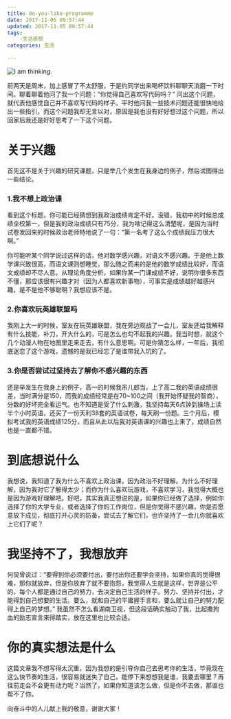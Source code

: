 ```yaml
---
title: do-you-like-programme
date: 2017-11-05 09:57:44
updated: 2017-11-05 09:57:44
tags:
    -生活感想
categories: 生活
    
---
```


![I am thinking.](http://upload-images.jianshu.io/upload_images/3631399-1febf404d1a9ef7c.png?imageMogr2/auto-orient/strip%7CimageView2/2/w/1240)

前两天是周末，加上感冒了不太舒服，于是约同学出来喝杯饮料聊聊天消磨一下时间。聊着聊着他问了我一个问题：“你觉得自己喜欢写代码吗？” 问出这个问题，就代表他感觉自己并不喜欢写代码的样子。平时他问我一些技术问题还能很快地给出一些指引，而这个问题我却无言以对，原因是我也没有好好想过这个问题，所以回家后我还是好好思考了一下这个问题。
<!-- more -->
# 关于兴趣
首先这不是关于兴趣的研究课题，只是举几个发生在我身边的例子，然后试图得出一些结论。

### 1.我不想上政治课
看到这个标题，你可能已经猜想到我政治成绩肯定不好。没错，我初中的时候总成绩全校第一，但是我的政治成绩只有75分，我为啥记得这么清楚呢，是因为当时试卷发回来的时候政治老师特地说了一句：“第一名考了这么个成绩我压力很大啊。”

你可能听某个同学说过这样的话，他对数学感兴趣，对语文不感兴趣。于是他上数学课兴致很高，而语文课则想睡觉，那么随之而来的是他的数学成绩比较好，而语文成绩却不尽人意。从理论角度分析，如果你某一门课成绩不好，说明你很多东西不懂，那应该很有兴趣才对（因为人都喜欢新事物），可事实是成绩越好越感兴趣，是不是他不够聪明？我想应该不是。

### 2.你喜欢玩英雄联盟吗
我刚上大一的时候，室友在玩英雄联盟，我在旁边观战了一会儿，室友还给我解释有什么技能，补刀，开大什么的，可是怎么也勾不起我的兴趣，我当时想，就这个几个动漫人物在地图里走来走去，有什么意思啊。可是你猜怎么样，一年后，我彻底迷恋了这个游戏，遗憾的是我已经忘了是谁带我入坑的了。

### 3.你是否尝试过坚持去了解你不感兴趣的东西
还是举发生在我身上的例子，高一的时候我吊儿郎当，上了高二我的英语成绩很差，当时满分是150，而我的成绩经常是在70~100之间（我开始怀疑我的智商），分数的好坏完全看运气。也不知道是受了什么刺激，我坚持每天6点钟到操场上读半个小时英语，还买了一份天利38套的英语试卷，每天刷一份题。三个月后，模拟考试我的英语成绩125分，而且从此以后我对英语课的兴趣也上来了，成绩自然也是一直都不错。

# 到底想说什么
我想说，我知道了我为什么不喜欢上政治课，因为政治不好理解。为什么不好理解，因为我对它了解得太少；而你为什么喜欢玩游戏，不喜欢学习，我觉得大概也是因为游戏好理解吧。好吧，其实我真正想说的是，如果你已经做了选择，例如你选择了你的大学专业，或者选择了你的工作岗位，但是你觉得不感兴趣，你是否愿意放下成见，彻底打开心灵的防备，尝试去了解它们，也许坚持了一会儿你就喜欢上它们了呢？

# 我坚持不了，我想放弃
何炅曾说过：“要得到你必须要付出，要付出你还要学会坚持，如果你真的觉得很难，那你就放弃，但是你放弃了就不要抱怨，我觉得人生就是这样，世界是公平的，每个人都是通过自己的努力，去决定自己生活的样子。努力、坚持并付出，才能得到自己想要的生活。要么，就和自己的平庸握手言和，要么就让自己的努力配得上自己的梦想。” 我虽然不怎么看湖南卫视，但这段话确实触动了我，比起撒狗血的励志宣言来得踏实，放在这里也比较合适。

# 你的真实想法是什么
这篇文章我不想写得太沉重，因为我想的是引导你自己去思考你的生活，毕竟现在这么快节奏的生活，很容易就迷失了自己，能停下来想想我是谁，我要去哪里？再往前走会不会更有动力呢？当然了，如果你知道该怎么做，但是你不去做，那谁也帮不了你。

向奋斗中的人儿献上我的敬意，谢谢大家！